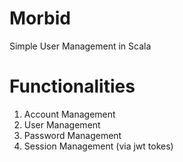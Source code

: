 # Morbid
Simple User Management in Scala

# Functionalities
1. Account Management
2. User Management
3. Password Management
4. Session Management (via jwt tokes)

